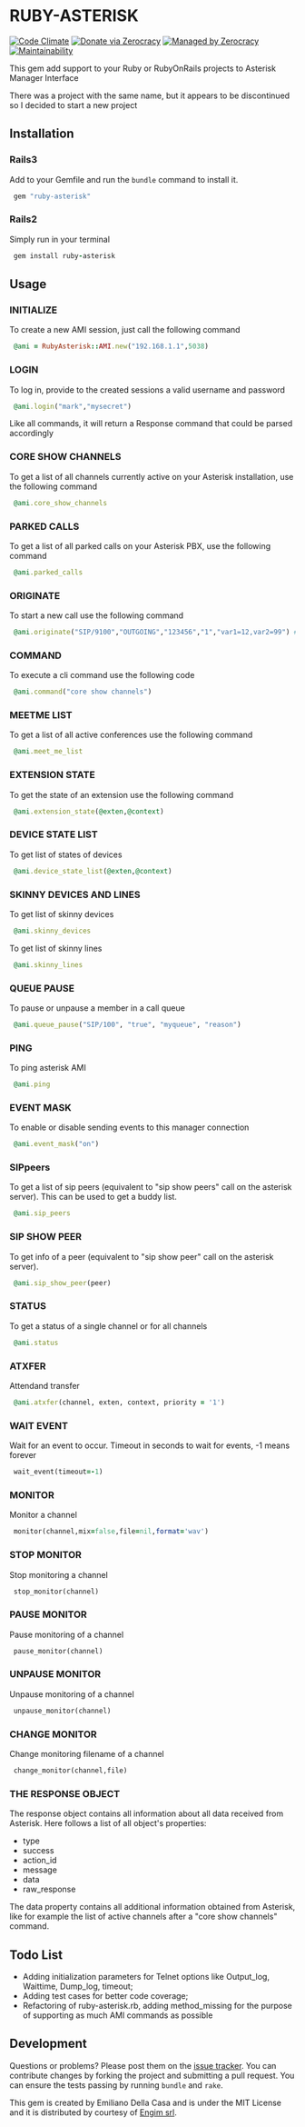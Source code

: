 # RUBY-ASTERISK

[![Code Climate](https://codeclimate.com/badge.png)](https://codeclimate.com/github/emilianodellacasa/ruby-asterisk)
[![Donate via Zerocracy](https://www.0crat.com/contrib-badge/CE8UGB6NP.svg)](https://www.0crat.com/contrib/CE8UGB6NP)
[![Managed by Zerocracy](https://www.0crat.com/badge/CE8UGB6NP.svg)](https://www.0crat.com/p/CE8UGB6NP)
[![Maintainability](https://api.codeclimate.com/v1/badges/2861728929db934eb376/maintainability)](https://codeclimate.com/github/emilianodellacasa/ruby-asterisk/maintainability)

This gem add support to your Ruby or RubyOnRails projects to Asterisk Manager Interface

There was a project with the same name, but it appears to be discontinued so I decided to start a new project

## Installation

### Rails3

Add to your Gemfile and run the `bundle` command to install it.

```ruby
 gem "ruby-asterisk"
```

### Rails2

Simply run in your terminal

```ruby
 gem install ruby-asterisk
```

## Usage

### INITIALIZE

To create a new AMI session, just call the following command

```ruby
 @ami = RubyAsterisk::AMI.new("192.168.1.1",5038)
```

### LOGIN

To log in, provide to the created sessions a valid username and password 

```ruby
 @ami.login("mark","mysecret")
```

Like all commands, it will return a Response command that could be parsed accordingly

### CORE SHOW CHANNELS

To get a list of all channels currently active on your Asterisk installation, use the following command

```ruby
 @ami.core_show_channels
```

### PARKED CALLS

To get a list of all parked calls on your Asterisk PBX, use the following command

```ruby
 @ami.parked_calls
```

### ORIGINATE

To start a new call use the following command

```ruby
 @ami.originate("SIP/9100","OUTGOING","123456","1","var1=12,var2=99") # CHANNEL, CONTEXT, CALLEE, PRIORITY, VARIABLES
```


### COMMAND

To execute a cli command use the following code

```ruby
 @ami.command("core show channels")
```

### MEETME LIST

To get a list of all active conferences use the following command

```ruby
 @ami.meet_me_list
```

### EXTENSION STATE

To get the state of an extension use the following command

```ruby
 @ami.extension_state(@exten,@context)
```

### DEVICE STATE LIST

To get list of states of devices

```ruby
 @ami.device_state_list(@exten,@context)
```

### SKINNY DEVICES AND LINES

To get list of skinny devices

```ruby
 @ami.skinny_devices
```

To get list of skinny lines

```ruby
 @ami.skinny_lines
```

### QUEUE PAUSE
                                                                                         
To pause or unpause a member in a call queue
                                                                                                        
```ruby
 @ami.queue_pause("SIP/100", "true", "myqueue", "reason")                                                                            
```

### PING

To ping asterisk AMI

```ruby
 @ami.ping
```

### EVENT MASK                                                            

To enable or disable sending events to this manager connection

```ruby
 @ami.event_mask("on")
```

### SIPpeers

To get a list of sip peers (equivalent to "sip show peers" call on the asterisk server).  This can be used to get a buddy list. 

```ruby
 @ami.sip_peers
```

### SIP SHOW PEER

To get info of a peer (equivalent to "sip show peer" call on the asterisk server).

```ruby
 @ami.sip_show_peer(peer)
```

### STATUS
                                                                                                                        
To get a status of a single channel or for all channels                                                                                                                                  
```ruby
 @ami.status 
```

### ATXFER

Attendand transfer

```ruby
 @ami.atxfer(channel, exten, context, priority = '1')
```

### WAIT EVENT

Wait for an event to occur. Timeout in seconds to wait for events, -1 means forever

```ruby
 wait_event(timeout=-1)
```

### MONITOR

Monitor a channel

```ruby
 monitor(channel,mix=false,file=nil,format='wav')
```

### STOP MONITOR

Stop monitoring a channel

```ruby
 stop_monitor(channel)
```

### PAUSE MONITOR

Pause monitoring of a channel

```ruby
 pause_monitor(channel)
```

### UNPAUSE MONITOR

Unpause monitoring of a channel

```ruby
 unpause_monitor(channel)
```

### CHANGE MONITOR

Change monitoring filename of a channel

```ruby
 change_monitor(channel,file)
```

### THE RESPONSE OBJECT

The response object contains all information about all data received from Asterisk. Here follows a list of all object's properties:

- type
- success
- action_id
- message
- data
- raw_response

The data property contains all additional information obtained from Asterisk, like for example the list of active channels after a "core show channels" command.

## Todo List

- Adding initialization parameters for Telnet options like Output_log, Waittime, Dump_log, timeout;
- Adding test cases for better code coverage;
- Refactoring of ruby-asterisk.rb, adding method_missing for the purpose of supporting as much AMI commands as possible

## Development

Questions or problems? Please post them on the [issue tracker](https://github.com/emilianodellacasa/ruby-asterisk/issues). You can contribute changes by forking the project and submitting a pull request. You can ensure the tests passing by running `bundle` and `rake`.

This gem is created by Emiliano Della Casa and is under the MIT License and it is distributed by courtesy of [Engim srl](http://www.engim.eu/en).

